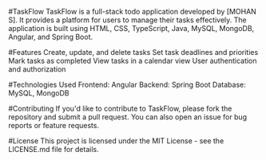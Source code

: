 #TaskFlow
TaskFlow is a full-stack todo application developed by [MOHAN S]. It provides a platform for users to manage their tasks effectively. The application is built using HTML, CSS, TypeScript, Java, MySQL, MongoDB, Angular, and Spring Boot.

#Features
Create, update, and delete tasks
Set task deadlines and priorities
Mark tasks as completed
View tasks in a calendar view
User authentication and authorization

#Technologies Used
Frontend: Angular
Backend: Spring Boot
Database: MySQL, MongoDB

#Contributing
If you'd like to contribute to TaskFlow, please fork the repository and submit a pull request. You can also open an issue for bug reports or feature requests.

#License
This project is licensed under the MIT License - see the LICENSE.md file for details.
